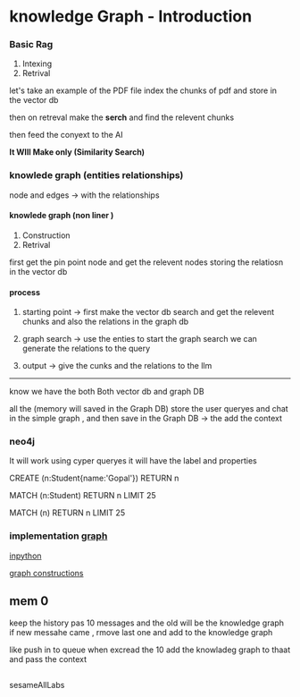 # knowledge Graph - Introduction

### Basic Rag
1. Intexing
2. Retrival

let's take an example of the PDF file 
index the chunks of pdf and store in the vector db

then on retreval make the **serch** and find the relevent chunks

then feed the conyext to the AI

**It WIll Make only (Similarity Search)**

### knowlede graph (entities relationships)

node and edges -> with the relationships

#### knowlede graph (non liner )
1. Construction
2. Retrival

first get the pin point node and get the relevent nodes
storing the relatiosn in the vector db


#### process
1. starting point -> first  make the vector db search and get the relevent chunks and also the relations in the graph db

2. graph search -> use the enties to start the graph search we can generate the relations to the query

3. output -> give the cunks and the relations to the llm

---

know we have the both Both vector db and graph DB

all the (memory will saved in the Graph DB)
store the user queryes and chat in the simple graph , and then save in the Graph DB -> the add the context


### neo4j

It will work using cyper queryes
it will have the label and properties

CREATE (n:Student{name:'Gopal'}) RETURN n

MATCH (n:Student) RETURN n LIMIT 25

MATCH (n) RETURN n LIMIT 25

### implementation [graph](https://js.langchain.com/v0.1/docs/modules/data_connection/experimental/graph_databases/neo4j/)

[inpython](https://python.langchain.com/docs/integrations/graphs/neo4j_cypher/)

[graph constructions](https://python.langchain.com/docs/how_to/graph_constructing/)


## mem 0

keep the history pas 10 messages and the old will be the knowledge graph 
if new messahe came , rmove last one and add to the knowledge graph

like push in to queue when excread the 10 add the knowladeg graph to thaat and pass the context

##
sesameAllLabs









